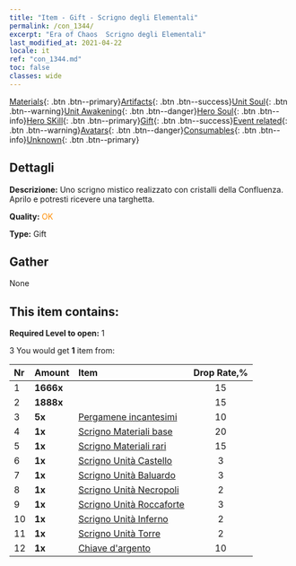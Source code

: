 ```yaml
---
title: "Item - Gift - Scrigno degli Elementali"
permalink: /con_1344/
excerpt: "Era of Chaos  Scrigno degli Elementali"
last_modified_at: 2021-04-22
locale: it
ref: "con_1344.md"
toc: false
classes: wide
---
```

 [Materials](/ItemsIT/){: .btn .btn--primary}[Artifacts](/ItemsIT/Artifacts/){: .btn .btn--success}[Unit Soul](/ItemsIT/UnitSoul/){: .btn .btn--warning}[Unit Awakening](/ItemsIT/UnitAwakening/){: .btn .btn--danger}[Hero Soul](/ItemsIT/HeroSoul/){: .btn .btn--info}[Hero SKill](/ItemsIT/HeroSkill/){: .btn .btn--primary}[Gift](/ItemsIT/Gift/){: .btn .btn--success}[Event related](/ItemsIT/Events/){: .btn .btn--warning}[Avatars](/ItemsIT/Avatars/){: .btn .btn--danger}[Consumables](/ItemsIT/Consumables/){: .btn .btn--info}[Unknown](/ItemsIT/Unknown/){: .btn .btn--primary}

## Dettagli
 **Descrizione:** Uno scrigno mistico realizzato con cristalli della Confluenza. Aprilo e potresti ricevere una targhetta.

 **Quality:** <span style="color: #FF8C00">OK</span>

 **Type:** Gift

## Gather

  None

## This item contains:

 **Required Level to open:** 1

 3 You would get **1** item  from:

  | Nr | Amount |     Item    | Drop Rate,% |
  |:---|:-------|:------------|:---------:|
  | 1 |  **1666x** | <i class="fas fa-coins"/> | 15 | 
  | 2 |  **1888x** | <i class="fas fa-coins"/> | 15 | 
  | 3 |  **5x** | [Pergamene incantesimi](/it/Items/con_694/) | 10 | 
  | 4 |  **1x** | [Scrigno Materiali base](/it/Items/con_756/) | 20 | 
  | 5 |  **1x** | [Scrigno Materiali rari](/it/Items/con_757/) | 15 | 
  | 6 |  **1x** | [Scrigno Unità Castello](/it/Items/con_1269/) | 3 | 
  | 7 |  **1x** | [Scrigno Unità Baluardo](/it/Items/con_1270/) | 3 | 
  | 8 |  **1x** | [Scrigno Unità Necropoli](/it/Items/con_1271/) | 2 | 
  | 9 |  **1x** | [Scrigno Unità Roccaforte](/it/Items/con_1272/) | 3 | 
  | 10 |  **1x** | [Scrigno Unità Inferno](/it/Items/con_1273/) | 2 | 
  | 11 |  **1x** | [Scrigno Unità Torre](/it/Items/con_1274/) | 2 | 
  | 12 |  **1x** | [Chiave d'argento](/it/Items/con_693/) | 10 | 
